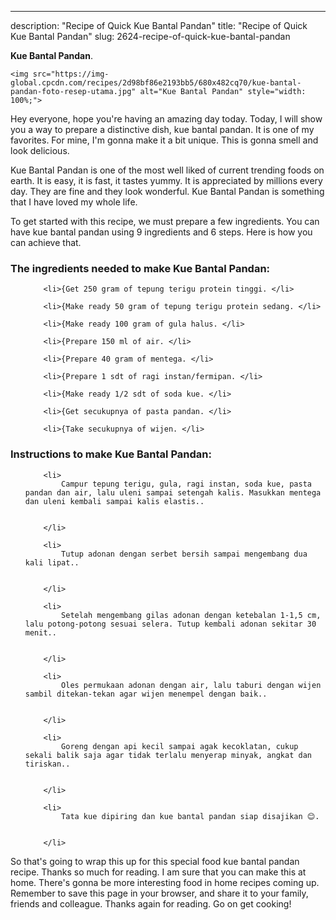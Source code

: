 ---
description: "Recipe of Quick Kue Bantal Pandan"
title: "Recipe of Quick Kue Bantal Pandan"
slug: 2624-recipe-of-quick-kue-bantal-pandan

<p>
	<strong>Kue Bantal Pandan</strong>. 
	
</p>
<p>
	
	<img src="https://img-global.cpcdn.com/recipes/2d98bf86e2193bb5/680x482cq70/kue-bantal-pandan-foto-resep-utama.jpg" alt="Kue Bantal Pandan" style="width: 100%;">
	
	
</p>
<p>
	Hey everyone, hope you're having an amazing day today. Today, I will show you a way to prepare a distinctive dish, kue bantal pandan. It is one of my favorites. For mine, I'm gonna make it a bit unique. This is gonna smell and look delicious.
</p>
	
<p>
	Kue Bantal Pandan is one of the most well liked of current trending foods on earth. It is easy, it is fast, it tastes yummy. It is appreciated by millions every day. They are fine and they look wonderful. Kue Bantal Pandan is something that I have loved my whole life.
</p>
<p>
	
</p>

<p>
To get started with this recipe, we must prepare a few ingredients. You can have kue bantal pandan using 9 ingredients and 6 steps. Here is how you can achieve that.
</p>

<h3>The ingredients needed to make Kue Bantal Pandan:</h3>

<ol>
	
		<li>{Get 250 gram of tepung terigu protein tinggi. </li>
	
		<li>{Make ready 50 gram of tepung terigu protein sedang. </li>
	
		<li>{Make ready 100 gram of gula halus. </li>
	
		<li>{Prepare 150 ml of air. </li>
	
		<li>{Prepare 40 gram of mentega. </li>
	
		<li>{Prepare 1 sdt of ragi instan/fermipan. </li>
	
		<li>{Make ready 1/2 sdt of soda kue. </li>
	
		<li>{Get secukupnya of pasta pandan. </li>
	
		<li>{Take secukupnya of wijen. </li>
	
</ol>
<p>
	
</p>

<h3>Instructions to make Kue Bantal Pandan:</h3>

<ol>
	
		<li>
			Campur tepung terigu, gula, ragi instan, soda kue, pasta pandan dan air, lalu uleni sampai setengah kalis. Masukkan mentega dan uleni kembali sampai kalis elastis..
			
			
		</li>
	
		<li>
			Tutup adonan dengan serbet bersih sampai mengembang dua kali lipat..
			
			
		</li>
	
		<li>
			Setelah mengembang gilas adonan dengan ketebalan 1-1,5 cm, lalu potong-potong sesuai selera. Tutup kembali adonan sekitar 30 menit..
			
			
		</li>
	
		<li>
			Oles permukaan adonan dengan air, lalu taburi dengan wijen sambil ditekan-tekan agar wijen menempel dengan baik..
			
			
		</li>
	
		<li>
			Goreng dengan api kecil sampai agak kecoklatan, cukup sekali balik saja agar tidak terlalu menyerap minyak, angkat dan tiriskan..
			
			
		</li>
	
		<li>
			Tata kue dipiring dan kue bantal pandan siap disajikan 😊.
			
			
		</li>
	
</ol>

<p>
	
</p>

<p>
	So that's going to wrap this up for this special food kue bantal pandan recipe. Thanks so much for reading. I am sure that you can make this at home. There's gonna be more interesting food in home recipes coming up. Remember to save this page in your browser, and share it to your family, friends and colleague. Thanks again for reading. Go on get cooking!
</p>

